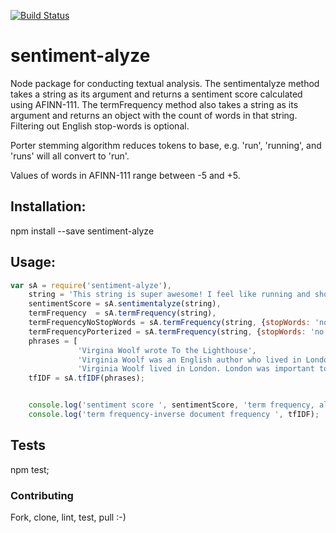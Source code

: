[![Build Status](https://travis-ci.org/RobertPTC/sentiment-alyze.svg?branch=master)](https://travis-ci.org/RobertPTC/sentiment-alyze)

# sentiment-alyze
Node package for conducting textual analysis. The sentimentalyze method takes a string as its argument and returns a sentiment score calculated using AFINN-111. The termFrequency method also takes a string as its argument and returns an object with the count of words in that string. Filtering out English stop-words is optional.

Porter stemming algorithm reduces tokens to base, e.g. 'run', 'running', and 'runs' will all convert to 'run'.

Values of words in AFINN-111 range between -5 and +5.

## Installation:
npm install --save sentiment-alyze

## Usage:
```javascript
var sA = require('sentiment-alyze'),
    string = 'This string is super awesome! I feel like running and shopping',
    sentimentScore = sA.sentimentalyze(string),
    termFrequency  = sA.termFrequency(string),
    termFrequencyNoStopWords = sA.termFrequency(string, {stopWords: 'no'}),
    termFrequencyPorterized = sA.termFrequency(string, {stopWords: 'no', stem: 'yes'}),
    phrases = [
               'Virgina Woolf wrote To the Lighthouse',
               'Virginia Woolf was an English author who lived in London.',
               'Virginia Woolf lived in London. London was important to her. '],
    tfIDF = sA.tfIDF(phrases);


    console.log('sentiment score ', sentimentScore, 'term frequency, all words ', termFrequency, 'term frequency, no stop words ', termFrequencyNoStopWords, 'porterized ', termFrequencyPorterized);
    console.log('term frequency-inverse document frequency ', tfIDF);

```
## Tests

npm test;

### Contributing

Fork, clone, lint, test, pull :-)
